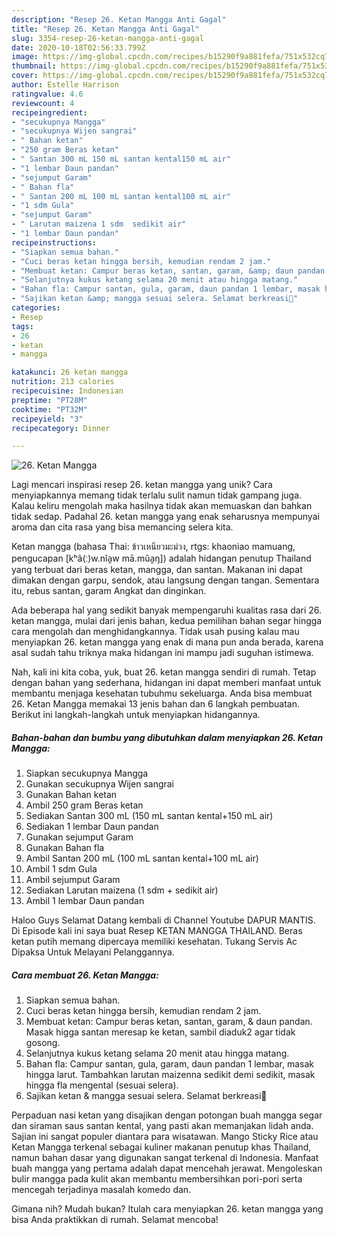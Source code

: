 ```yaml
---
description: "Resep 26. Ketan Mangga Anti Gagal"
title: "Resep 26. Ketan Mangga Anti Gagal"
slug: 3354-resep-26-ketan-mangga-anti-gagal
date: 2020-10-18T02:56:33.799Z
image: https://img-global.cpcdn.com/recipes/b15290f9a881fefa/751x532cq70/26-ketan-mangga-foto-resep-utama.jpg
thumbnail: https://img-global.cpcdn.com/recipes/b15290f9a881fefa/751x532cq70/26-ketan-mangga-foto-resep-utama.jpg
cover: https://img-global.cpcdn.com/recipes/b15290f9a881fefa/751x532cq70/26-ketan-mangga-foto-resep-utama.jpg
author: Estelle Harrison
ratingvalue: 4.6
reviewcount: 4
recipeingredient:
- "secukupnya Mangga"
- "secukupnya Wijen sangrai"
- " Bahan ketan"
- "250 gram Beras ketan"
- " Santan 300 mL 150 mL santan kental150 mL air"
- "1 lembar Daun pandan"
- "sejumput Garam"
- " Bahan fla"
- " Santan 200 mL 100 mL santan kental100 mL air"
- "1 sdm Gula"
- "sejumput Garam"
- " Larutan maizena 1 sdm  sedikit air"
- "1 lembar Daun pandan"
recipeinstructions:
- "Siapkan semua bahan."
- "Cuci beras ketan hingga bersih, kemudian rendam 2 jam."
- "Membuat ketan: Campur beras ketan, santan, garam, &amp; daun pandan. Masak higga santan meresap ke ketan, sambil diaduk2 agar tidak gosong."
- "Selanjutnya kukus ketang selama 20 menit atau hingga matang."
- "Bahan fla: Campur santan, gula, garam, daun pandan 1 lembar, masak hingga larut. Tambahkan larutan maizenna sedikit demi sedikit, masak hingga fla mengental (sesuai selera)."
- "Sajikan ketan &amp; mangga sesuai selera. Selamat berkreasi🤗"
categories:
- Resep
tags:
- 26
- ketan
- mangga

katakunci: 26 ketan mangga 
nutrition: 213 calories
recipecuisine: Indonesian
preptime: "PT28M"
cooktime: "PT32M"
recipeyield: "3"
recipecategory: Dinner

---
```



![26. Ketan Mangga](https://img-global.cpcdn.com/recipes/b15290f9a881fefa/751x532cq70/26-ketan-mangga-foto-resep-utama.jpg)

Lagi mencari inspirasi resep 26. ketan mangga yang unik? Cara menyiapkannya memang tidak terlalu sulit namun tidak gampang juga. Kalau keliru mengolah maka hasilnya tidak akan memuaskan dan bahkan tidak sedap. Padahal 26. ketan mangga yang enak seharusnya mempunyai aroma dan cita rasa yang bisa memancing selera kita.

Ketan mangga (bahasa Thai: ข้าวเหนียวมะม่วง, rtgs: khaoniao mamuang, pengucapan [kʰâ(ː)w.nǐa̯w mā.mûa̯ŋ]) adalah hidangan penutup Thailand yang terbuat dari beras ketan, mangga, dan santan. Makanan ini dapat dimakan dengan garpu, sendok, atau langsung dengan tangan. Sementara itu, rebus santan, garam Angkat dan dinginkan.

Ada beberapa hal yang sedikit banyak mempengaruhi kualitas rasa dari 26. ketan mangga, mulai dari jenis bahan, kedua pemilihan bahan segar hingga cara mengolah dan menghidangkannya. Tidak usah pusing kalau mau menyiapkan 26. ketan mangga yang enak di mana pun anda berada, karena asal sudah tahu triknya maka hidangan ini mampu jadi suguhan istimewa.


Nah, kali ini kita coba, yuk, buat 26. ketan mangga sendiri di rumah. Tetap dengan bahan yang sederhana, hidangan ini dapat memberi manfaat untuk membantu menjaga kesehatan tubuhmu sekeluarga. Anda bisa membuat 26. Ketan Mangga memakai 13 jenis bahan dan 6 langkah pembuatan. Berikut ini langkah-langkah untuk menyiapkan hidangannya.

<!--inarticleads1-->

##### Bahan-bahan dan bumbu yang dibutuhkan dalam menyiapkan 26. Ketan Mangga:

1. Siapkan secukupnya Mangga
1. Gunakan secukupnya Wijen sangrai
1. Gunakan  Bahan ketan
1. Ambil 250 gram Beras ketan
1. Sediakan  Santan 300 mL (150 mL santan kental+150 mL air)
1. Sediakan 1 lembar Daun pandan
1. Gunakan sejumput Garam
1. Gunakan  Bahan fla
1. Ambil  Santan 200 mL (100 mL santan kental+100 mL air)
1. Ambil 1 sdm Gula
1. Ambil sejumput Garam
1. Sediakan  Larutan maizena (1 sdm + sedikit air)
1. Ambil 1 lembar Daun pandan


Haloo Guys Selamat Datang kembali di Channel Youtube DAPUR MANTIS. Di Episode kali ini saya buat Resep KETAN MANGGA THAILAND. Beras ketan putih memang dipercaya memiliki kesehatan. Tukang Servis Ac Dipaksa Untuk Melayani Pelanggannya. 

<!--inarticleads2-->

##### Cara membuat 26. Ketan Mangga:

1. Siapkan semua bahan.
1. Cuci beras ketan hingga bersih, kemudian rendam 2 jam.
1. Membuat ketan: Campur beras ketan, santan, garam, &amp; daun pandan. Masak higga santan meresap ke ketan, sambil diaduk2 agar tidak gosong.
1. Selanjutnya kukus ketang selama 20 menit atau hingga matang.
1. Bahan fla: Campur santan, gula, garam, daun pandan 1 lembar, masak hingga larut. Tambahkan larutan maizenna sedikit demi sedikit, masak hingga fla mengental (sesuai selera).
1. Sajikan ketan &amp; mangga sesuai selera. Selamat berkreasi🤗


Perpaduan nasi ketan yang disajikan dengan potongan buah mangga segar dan siraman saus santan kental, yang pasti akan memanjakan lidah anda. Sajian ini sangat populer diantara para wisatawan. Mango Sticky Rice atau Ketan Mangga terkenal sebagai kuliner makanan penutup khas Thailand, namun bahan dasar yang digunakan sangat terkenal di Indonesia. Manfaat buah mangga yang pertama adalah dapat mencehah jerawat. Mengoleskan bulir mangga pada kulit akan membantu membersihkan pori-pori serta mencegah terjadinya masalah komedo dan. 

Gimana nih? Mudah bukan? Itulah cara menyiapkan 26. ketan mangga yang bisa Anda praktikkan di rumah. Selamat mencoba!
